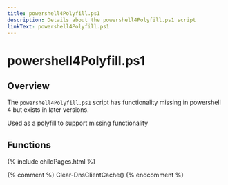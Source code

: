 ```yaml
---
title: powershell4Polyfill.ps1
description: Details about the powershell4Polyfill.ps1 script
linkText: powershell4Polyfill.ps1
---
```


# powershell4Polyfill.ps1

## Overview

The `powershell4Polyfill.ps1` script has functionality missing in powershell 4 but exists in later versions.

Used as a polyfill to support missing functionality

## Functions

{% include childPages.html %}

{% comment %}
Clear-DnsClientCache()
{% endcomment %}
